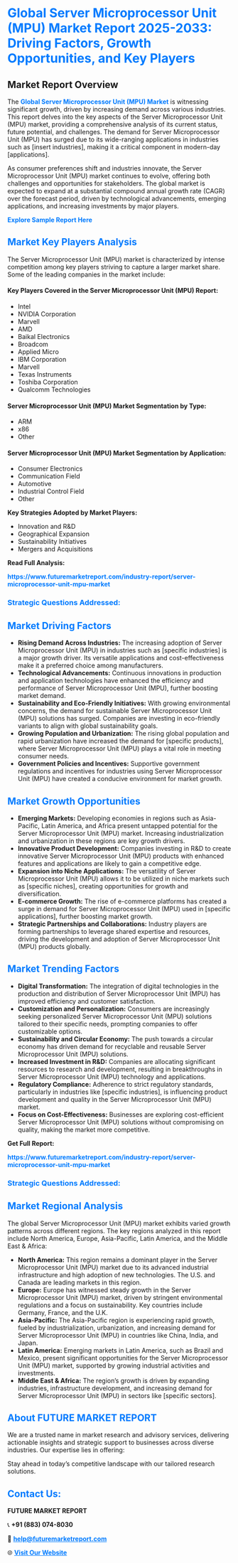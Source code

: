 <h1 style="color: #007BFF;">Global Server Microprocessor Unit (MPU) Market Report 2025-2033: Driving Factors, Growth Opportunities, and Key Players</h1>

<section id="overview">
<h2>Market Report Overview</h2>
<p>The <a href="https://www.futuremarketreport.com/industry-report/server-microprocessor-unit-mpu-market" style="color: #007BFF; text-decoration: none;"><strong>Global Server Microprocessor Unit (MPU) Market</strong></a> is witnessing significant growth, driven by increasing demand across various industries. This report delves into the key aspects of the Server Microprocessor Unit (MPU) market, providing a comprehensive analysis of its current status, future potential, and challenges. The demand for Server Microprocessor Unit (MPU) has surged due to its wide-ranging applications in industries such as [insert industries], making it a critical component in modern-day [applications].</p>
<p>As consumer preferences shift and industries innovate, the Server Microprocessor Unit (MPU) market continues to evolve, offering both challenges and opportunities for stakeholders. The global market is expected to expand at a substantial compound annual growth rate (CAGR) over the forecast period, driven by technological advancements, emerging applications, and increasing investments by major players.</p>
</section>

<section id="overview">
<p><a href="https://www.futuremarketreport.com/request-sample/reportId=75968" style="color: #007BFF; text-decoration: none;"><strong>Explore Sample Report Here</strong></a></p>
</section>

<section id="key-players">
<h2 style="color: #007BFF;">Market Key Players Analysis</h2>
<p>The Server Microprocessor Unit (MPU) market is characterized by intense competition among key players striving to capture a larger market share. Some of the leading companies in the market include:</p>
<h4>Key Players Covered in the Server Microprocessor Unit (MPU) Report:</h4>
<ul><li>Intel</li><li>NVIDIA Corporation</li><li>Marvell</li><li>AMD</li><li>Baikal Electronics</li><li>Broadcom</li><li>Applied Micro</li><li>IBM Corporation</li><li>Marvell</li><li>Texas Instruments</li><li>Toshiba Corporation</li><li>Qualcomm Technologies</li></ul>
<h4>Server Microprocessor Unit (MPU) Market Segmentation by Type:</h4>
<ul><li>ARM</li><li>x86</li><li>Other</li></ul>

<h4>Server Microprocessor Unit (MPU) Market Segmentation by Application:</h4>
<ul><li>Consumer Electronics</li><li>Communication Field</li><li>Automotive</li><li>Industrial Control Field</li><li>Other</li></ul>
<p><strong>Key Strategies Adopted by Market Players:</strong></p>
<ul>
<li>Innovation and R&D</li>
<li>Geographical Expansion</li>
<li>Sustainability Initiatives</li>
<li>Mergers and Acquisitions</li>
</ul>
</section>

<section>
<p><strong>Read Full Analysis: </strong></p><a href="https://www.futuremarketreport.com/industry-report/server-microprocessor-unit-mpu-market" style="color: #007BFF; text-decoration: none;"><strong>https://www.futuremarketreport.com/industry-report/server-microprocessor-unit-mpu-market</strong></a>
<h3 style="color: #007BFF;">Strategic Questions Addressed:</h3>
</section>

<section id="driving-factors">
<h2 style="color: #007BFF;">Market Driving Factors</h2>
<ul>
<li><strong>Rising Demand Across Industries:</strong> The increasing adoption of Server Microprocessor Unit (MPU) in industries such as [specific industries] is a major growth driver. Its versatile applications and cost-effectiveness make it a preferred choice among manufacturers.</li>
<li><strong>Technological Advancements:</strong> Continuous innovations in production and application technologies have enhanced the efficiency and performance of Server Microprocessor Unit (MPU), further boosting market demand.</li>
<li><strong>Sustainability and Eco-Friendly Initiatives:</strong> With growing environmental concerns, the demand for sustainable Server Microprocessor Unit (MPU) solutions has surged. Companies are investing in eco-friendly variants to align with global sustainability goals.</li>
<li><strong>Growing Population and Urbanization:</strong> The rising global population and rapid urbanization have increased the demand for [specific products], where Server Microprocessor Unit (MPU) plays a vital role in meeting consumer needs.</li>
<li><strong>Government Policies and Incentives:</strong> Supportive government regulations and incentives for industries using Server Microprocessor Unit (MPU) have created a conducive environment for market growth.</li>
</ul>
</section>

<section id="growth-opportunities">
<h2 style="color: #007BFF;">Market Growth Opportunities</h2>
<ul>
<li><strong>Emerging Markets:</strong> Developing economies in regions such as Asia-Pacific, Latin America, and Africa present untapped potential for the Server Microprocessor Unit (MPU) market. Increasing industrialization and urbanization in these regions are key growth drivers.</li>
<li><strong>Innovative Product Development:</strong> Companies investing in R&D to create innovative Server Microprocessor Unit (MPU) products with enhanced features and applications are likely to gain a competitive edge.</li>
<li><strong>Expansion into Niche Applications:</strong> The versatility of Server Microprocessor Unit (MPU) allows it to be utilized in niche markets such as [specific niches], creating opportunities for growth and diversification.</li>
<li><strong>E-commerce Growth:</strong> The rise of e-commerce platforms has created a surge in demand for Server Microprocessor Unit (MPU) used in [specific applications], further boosting market growth.</li>
<li><strong>Strategic Partnerships and Collaborations:</strong> Industry players are forming partnerships to leverage shared expertise and resources, driving the development and adoption of Server Microprocessor Unit (MPU) products globally.</li>
</ul>
</section>

<section id="trending-factors">
<h2 style="color: #007BFF;">Market Trending Factors</h2>
<ul>
<li><strong>Digital Transformation:</strong> The integration of digital technologies in the production and distribution of Server Microprocessor Unit (MPU) has improved efficiency and customer satisfaction.</li>
<li><strong>Customization and Personalization:</strong> Consumers are increasingly seeking personalized Server Microprocessor Unit (MPU) solutions tailored to their specific needs, prompting companies to offer customizable options.</li>
<li><strong>Sustainability and Circular Economy:</strong> The push towards a circular economy has driven demand for recyclable and reusable Server Microprocessor Unit (MPU) solutions.</li>
<li><strong>Increased Investment in R&D:</strong> Companies are allocating significant resources to research and development, resulting in breakthroughs in Server Microprocessor Unit (MPU) technology and applications.</li>
<li><strong>Regulatory Compliance:</strong> Adherence to strict regulatory standards, particularly in industries like [specific industries], is influencing product development and quality in the Server Microprocessor Unit (MPU) market.</li>
<li><strong>Focus on Cost-Effectiveness:</strong> Businesses are exploring cost-efficient Server Microprocessor Unit (MPU) solutions without compromising on quality, making the market more competitive.</li>
</ul>
</section>

<section>
<p><strong>Get Full Report: </strong></p><a href="https://www.futuremarketreport.com/industry-report/server-microprocessor-unit-mpu-market" style="color: #007BFF; text-decoration: none;"><strong>https://www.futuremarketreport.com/industry-report/server-microprocessor-unit-mpu-market</strong></a>
<h3 style="color: #007BFF;">Strategic Questions Addressed:</h3>
</section>


<section id="regional-analysis">
<h2 style="color: #007BFF;">Market Regional Analysis</h2>
<p>The global Server Microprocessor Unit (MPU) market exhibits varied growth patterns across different regions. The key regions analyzed in this report include North America, Europe, Asia-Pacific, Latin America, and the Middle East & Africa:</p>
<ul>
<li><strong>North America:</strong> This region remains a dominant player in the Server Microprocessor Unit (MPU) market due to its advanced industrial infrastructure and high adoption of new technologies. The U.S. and Canada are leading markets in this region.</li>
<li><strong>Europe:</strong> Europe has witnessed steady growth in the Server Microprocessor Unit (MPU) market, driven by stringent environmental regulations and a focus on sustainability. Key countries include Germany, France, and the U.K.</li>
<li><strong>Asia-Pacific:</strong> The Asia-Pacific region is experiencing rapid growth, fueled by industrialization, urbanization, and increasing demand for Server Microprocessor Unit (MPU) in countries like China, India, and Japan.</li>
<li><strong>Latin America:</strong> Emerging markets in Latin America, such as Brazil and Mexico, present significant opportunities for the Server Microprocessor Unit (MPU) market, supported by growing industrial activities and investments.</li>
<li><strong>Middle East & Africa:</strong> The region’s growth is driven by expanding industries, infrastructure development, and increasing demand for Server Microprocessor Unit (MPU) in sectors like [specific sectors].</li>
</ul>
</section>

<footer>
<h2 style="color: #007BFF;">About FUTURE MARKET REPORT</h2>
<p>We are a trusted name in market research and advisory services, delivering actionable insights and strategic support to businesses across diverse industries. Our expertise lies in offering:</p>

<p>Stay ahead in today’s competitive landscape with our tailored research solutions.</p>

<h2 style="color: #007BFF;">Contact Us:</h2>
<p><strong>FUTURE MARKET REPORT</strong></p>
<p>📞 <strong>+91 (883) 074-8030</strong></p>
<p>📧 <strong><a href="mailto:help@futuremarketreport.com" style="color: #007BFF;">help@futuremarketreport.com</a></strong></p>
<p>🌐 <strong><a href="https://www.futuremarketreport.com/" style="color: #007BFF;">Visit Our Website</a></strong></p>
</footer>